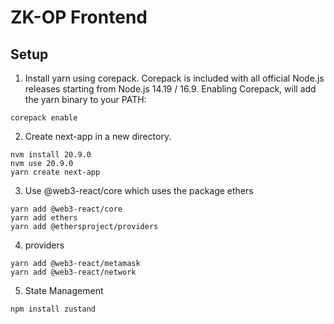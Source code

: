 # ZK-OP Frontend

## Setup

1. Install yarn using corepack. Corepack is included with all official Node.js releases starting from Node.js 14.19 / 16.9. Enabling Corepack, will add the yarn binary to your PATH:

```
corepack enable
```

2. Create next-app in a new directory.

```
nvm install 20.9.0
nvm use 20.9.0
yarn create next-app
```

3. Use @web3-react/core which uses the package ethers

```
yarn add @web3-react/core
yarn add ethers
yarn add @ethersproject/providers
```

4. providers

```
yarn add @web3-react/metamask
yarn add @web3-react/network
```

5. State Management

```
npm install zustand
```
